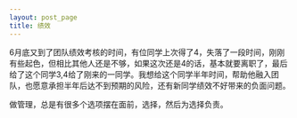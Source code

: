 ```yaml
---
layout: post_page
title: 绩效
---
```


6月底又到了团队绩效考核的时间，有位同学上次得了4，失落了一段时间，刚刚有些起色，但相比其他人还是不够，如果这次还是4的话，基本就要离职了，最后给了这个同学3,4给了刚来的一同学。我想给这个同学半年时间，帮助他融入团队，也愿意承担半年后达不到预期的风险，还有新同学绩效不好带来的负面问题。

做管理，总是有很多个选项摆在面前，选择，然后为选择负责。

